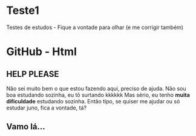# Teste1
Testes de estudos - Fique a vontade para olhar (e me corrigir também)
<!DOCTYPE html>
<html lang="pt - BR">
    <head>
        <meta charset="utf-8">
        <title>Html no GitHub</title>
    </head>
    <body>
        <h1>GitHub - Html</h1>
        <h2>HELP PLEASE</h2>
        <p>Não sei muito bem o que estou fazendo aqui, preciso de ajuda. Não sou boa estudando sozinha, eu tô surtando kkkkkk
            Mas sério, eu tenho <b>muita dificuldade</b> estudando sozinha. Então tipo, se quiser me ajudar ou só estudar juno, fica a vontade, tá?
        </p>
        <h2>Vamo lá...</h2>
    </body>
</html>
